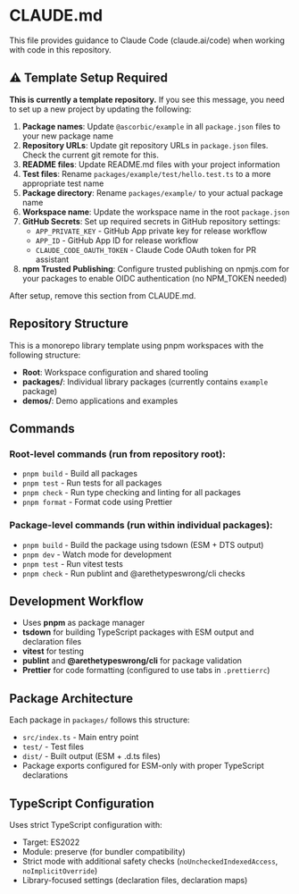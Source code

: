# CLAUDE.md

This file provides guidance to Claude Code (claude.ai/code) when working with code in this repository.

## ⚠️ Template Setup Required

**This is currently a template repository.** If you see this message, you need to set up a new project by updating the following:

1. **Package names**: Update `@ascorbic/example` in all `package.json` files to your new package name
2. **Repository URLs**: Update git repository URLs in `package.json` files. Check the current git remote for this.
3. **README files**: Update README.md files with your project information
4. **Test files**: Rename `packages/example/test/hello.test.ts` to a more appropriate test name
5. **Package directory**: Rename `packages/example/` to your actual package name
6. **Workspace name**: Update the workspace name in the root `package.json`
7. **GitHub Secrets**: Set up required secrets in GitHub repository settings:
   - `APP_PRIVATE_KEY` - GitHub App private key for release workflow
   - `APP_ID` - GitHub App ID for release workflow  
   - `CLAUDE_CODE_OAUTH_TOKEN` - Claude Code OAuth token for PR assistant
8. **npm Trusted Publishing**: Configure trusted publishing on npmjs.com for your packages to enable OIDC authentication (no NPM_TOKEN needed)

After setup, remove this section from CLAUDE.md.

## Repository Structure

This is a monorepo library template using pnpm workspaces with the following structure:

- **Root**: Workspace configuration and shared tooling
- **packages/**: Individual library packages (currently contains `example` package)
- **demos/**: Demo applications and examples

## Commands

### Root-level commands (run from repository root):

- `pnpm build` - Build all packages
- `pnpm test` - Run tests for all packages
- `pnpm check` - Run type checking and linting for all packages
- `pnpm format` - Format code using Prettier

### Package-level commands (run within individual packages):

- `pnpm build` - Build the package using tsdown (ESM + DTS output)
- `pnpm dev` - Watch mode for development
- `pnpm test` - Run vitest tests
- `pnpm check` - Run publint and @arethetypeswrong/cli checks

## Development Workflow

- Uses **pnpm** as package manager
- **tsdown** for building TypeScript packages with ESM output and declaration files
- **vitest** for testing
- **publint** and **@arethetypeswrong/cli** for package validation
- **Prettier** for code formatting (configured to use tabs in `.prettierrc`)

## Package Architecture

Each package in `packages/` follows this structure:

- `src/index.ts` - Main entry point
- `test/` - Test files
- `dist/` - Built output (ESM + .d.ts files)
- Package exports configured for ESM-only with proper TypeScript declarations

## TypeScript Configuration

Uses strict TypeScript configuration with:

- Target: ES2022
- Module: preserve (for bundler compatibility)
- Strict mode with additional safety checks (`noUncheckedIndexedAccess`, `noImplicitOverride`)
- Library-focused settings (declaration files, declaration maps)
